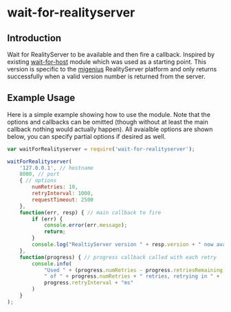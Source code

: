 # wait-for-realityserver

## Introduction

Wait for RealityServer to be available and then fire a callback. Inspired by existing [wait-for-host](https://github.com/Chris927/wait-for-host) module which was used as a starting point. This version is specific to the [migenius](http://www.migenius.com) RealityServer platform and only returns successfully when a valid version number is returned from the server.

## Example Usage

Here is a simple example showing how to use the module. Note that the options and callbacks can be omitted (though without at least the main callback nothing would actually happen). All avaialble options are shown below, you can specify partial options if desired as well.

```javascript
var waitForRealityserver = require('wait-for-realityserver');

waitForRealityserver(
	'127.0.0.1', // hostname
	8080, // port
	{ // options
		numRetries: 10,
		retryInterval: 1000,
		requestTimeout: 2500
	},
	function(err, resp) { // main callback to fire
		if (err) {
			console.error(err.message);
			return;
		}
		console.log("RealtiyServer version " + resp.version + " now available.")
	},
	function(progress) { // progress callback called with each retry
		console.info(
			"Used " + (progress.numRetries - progress.retriesRemaining) + 
			" of " + progress.numRetries + " retries, retrying in " + 
			progress.retryInterval + "ms"
		)
	}
);
```
